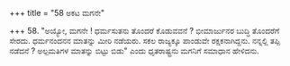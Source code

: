 +++
title = "58 ಅಕಟ ಮಗನೇ"

+++
58. "ಅಯ್ಯೋ, ಮಗನೇ ! ಧರ್ಮಸುತನು ತೊಂದರೆ ಕೊಡುವವನೆ ? ಭೀಮಾರ್ಜುನರ ಬುದ್ಧಿ ತೊಂದರೆಗೆ ಸೇರದು. ಧರ್ಮನಂದನನ ಮಾತನ್ನು ಮೀರಿ ನಡೆಯರು. ಸಕಲ ರಾಜ್ಯಕ್ಕೂ ಪಾಂಡುವೇ ರಕ್ಷಕನಾಗಿದ್ದನು. ನನ್ನಲ್ಲಿ ತಪ್ಪಿ ನಡೆದನೆ ? ಅಲ್ಪಮತಿಗಳ ಮಾತನ್ನು ಬಿಟ್ಟು ಬಿಡು" ಎಂದು ಧೃತರಾಷ್ಟ್ರನು ಮಗನಿಗೆ ಸಮಾಧಾನ ಹೇಳಿದನು.